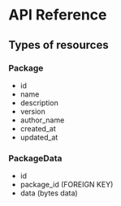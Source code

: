 # API Reference

## Types of resources

### Package

- id
- name
- description
- version
- author_name
- created_at
- updated_at

### PackageData

- id
- package_id (FOREIGN KEY)
- data (bytes data)
